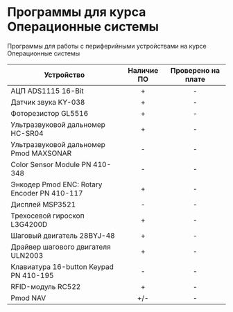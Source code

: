 # Программы для курса Операционные системы

Программы для работы с периферийными устройствами на курсе Операционные системы

| Устройство  | Наличие  ПО | Проверено на плате |
| ------------- | :---: | :---: |
| АЦП ADS1115 16-Bit | + | - |
| Датчик звука KY-038  | + | - |
| Фоторезистор GL5516  | + | - |
| Ультразвуковой дальномер HC-SR04  | + | - |
| Ультразвуковой дальномер Pmod MAXSONAR  | - | - |
| Color Sensor Module PN 410-348  | - | - |
| Энкодер Pmod ENC: Rotary Encoder PN 410-117  | + | - |
| Дисплей MSP3521  | - | - |
| Трехосевой гироскоп L3G4200D  | + | - |
| Шаговый двигатель 28BYJ-48  | + | - |
| Драйвер шагового двигателя ULN2003  | + | - |
| Клавиатура 16-button Keypad PN 410-195  | - | - |
| RFID-модуль RC522  | + | - |
| Pmod NAV  | +/- | - |